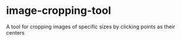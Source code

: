 # image-cropping-tool
A tool for cropping images of specific sizes by clicking points as their centers
